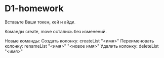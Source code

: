 # D1-homework

Вставьте Ваши токен, кей и айди.

Команды create, move остались без изменений.

Новые команды:
Создать колонку: createList "<имя>"
Переименовать колонку: renameList "<имя>" "<новое имя>"
Удалить колонку: deleteList "<имя>"
    
